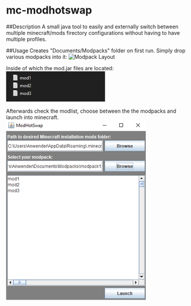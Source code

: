 # mc-modhotswap

##Description
A small java tool to easily and externally switch between multiple minecraft/mods firectory configurations without having to have multiple profiles. 

##Usage
Creates "Documents/Modpacks" folder on first run. Simply drop various modpacks into it:
![Modpack Layout](screenshots/modpackfolder.png)

Inside of which the mod.jar files are located:
![Mod Layout](screenshots/mods.png)

Afterwards check the modlist, choose between the the modpacks and launch into minecraft.
![Modpack Layout](screenshots/modhotswap.png)
